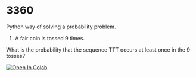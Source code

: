 # 3360

Python way of solving a probability problem.

1. A fair coin is tossed 9 times.

What is the probability that the sequence TTT occurs at least once
in the 9 tosses?




[![Open In Colab](https://colab.research.google.com/assets/colab-badge.svg)](https://colab.research.google.com/github/EasonJia9598/3360/blob/main/find_TTT_sequence_in_n_tossing3360_4_2.ipynb)
